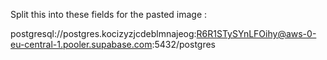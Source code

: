 Split this into these fields for the pasted image :

postgresql://postgres.kocizyzjcdeblmnajeog:R6R1STySYnLFOihy@aws-0-eu-central-1.pooler.supabase.com:5432/postgres
